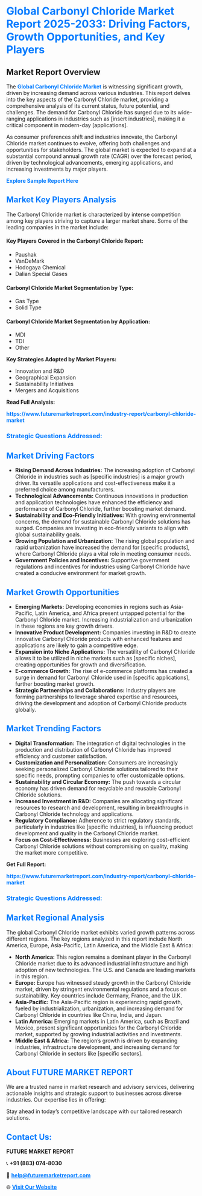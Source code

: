 <h1 style="color: #007BFF;">Global Carbonyl Chloride Market Report 2025-2033: Driving Factors, Growth Opportunities, and Key Players</h1>

<section id="overview">
<h2>Market Report Overview</h2>
<p>The <a href="https://www.futuremarketreport.com/industry-report/carbonyl-chloride-market" style="color: #007BFF; text-decoration: none;"><strong>Global Carbonyl Chloride Market</strong></a> is witnessing significant growth, driven by increasing demand across various industries. This report delves into the key aspects of the Carbonyl Chloride market, providing a comprehensive analysis of its current status, future potential, and challenges. The demand for Carbonyl Chloride has surged due to its wide-ranging applications in industries such as [insert industries], making it a critical component in modern-day [applications].</p>
<p>As consumer preferences shift and industries innovate, the Carbonyl Chloride market continues to evolve, offering both challenges and opportunities for stakeholders. The global market is expected to expand at a substantial compound annual growth rate (CAGR) over the forecast period, driven by technological advancements, emerging applications, and increasing investments by major players.</p>
</section>

<section id="overview">
<p><a href="https://www.futuremarketreport.com/request-sample/reportId=46914" style="color: #007BFF; text-decoration: none;"><strong>Explore Sample Report Here</strong></a></p>
</section>

<section id="key-players">
<h2 style="color: #007BFF;">Market Key Players Analysis</h2>
<p>The Carbonyl Chloride market is characterized by intense competition among key players striving to capture a larger market share. Some of the leading companies in the market include:</p>
<h4>Key Players Covered in the Carbonyl Chloride Report:</h4>
<ul><li>Paushak</li><li>VanDeMark</li><li>Hodogaya Chemical</li><li>Dalian Special Gases</li></ul>
<h4>Carbonyl Chloride Market Segmentation by Type:</h4>
<ul><li>Gas Type</li><li>Solid Type</li></ul>

<h4>Carbonyl Chloride Market Segmentation by Application:</h4>
<ul><li>MDI</li><li>TDI</li><li>Other</li></ul>
<p><strong>Key Strategies Adopted by Market Players:</strong></p>
<ul>
<li>Innovation and R&D</li>
<li>Geographical Expansion</li>
<li>Sustainability Initiatives</li>
<li>Mergers and Acquisitions</li>
</ul>
</section>

<section>
<p><strong>Read Full Analysis: </strong></p><a href="https://www.futuremarketreport.com/industry-report/carbonyl-chloride-market" style="color: #007BFF; text-decoration: none;"><strong>https://www.futuremarketreport.com/industry-report/carbonyl-chloride-market</strong></a>
<h3 style="color: #007BFF;">Strategic Questions Addressed:</h3>
</section>

<section id="driving-factors">
<h2 style="color: #007BFF;">Market Driving Factors</h2>
<ul>
<li><strong>Rising Demand Across Industries:</strong> The increasing adoption of Carbonyl Chloride in industries such as [specific industries] is a major growth driver. Its versatile applications and cost-effectiveness make it a preferred choice among manufacturers.</li>
<li><strong>Technological Advancements:</strong> Continuous innovations in production and application technologies have enhanced the efficiency and performance of Carbonyl Chloride, further boosting market demand.</li>
<li><strong>Sustainability and Eco-Friendly Initiatives:</strong> With growing environmental concerns, the demand for sustainable Carbonyl Chloride solutions has surged. Companies are investing in eco-friendly variants to align with global sustainability goals.</li>
<li><strong>Growing Population and Urbanization:</strong> The rising global population and rapid urbanization have increased the demand for [specific products], where Carbonyl Chloride plays a vital role in meeting consumer needs.</li>
<li><strong>Government Policies and Incentives:</strong> Supportive government regulations and incentives for industries using Carbonyl Chloride have created a conducive environment for market growth.</li>
</ul>
</section>

<section id="growth-opportunities">
<h2 style="color: #007BFF;">Market Growth Opportunities</h2>
<ul>
<li><strong>Emerging Markets:</strong> Developing economies in regions such as Asia-Pacific, Latin America, and Africa present untapped potential for the Carbonyl Chloride market. Increasing industrialization and urbanization in these regions are key growth drivers.</li>
<li><strong>Innovative Product Development:</strong> Companies investing in R&D to create innovative Carbonyl Chloride products with enhanced features and applications are likely to gain a competitive edge.</li>
<li><strong>Expansion into Niche Applications:</strong> The versatility of Carbonyl Chloride allows it to be utilized in niche markets such as [specific niches], creating opportunities for growth and diversification.</li>
<li><strong>E-commerce Growth:</strong> The rise of e-commerce platforms has created a surge in demand for Carbonyl Chloride used in [specific applications], further boosting market growth.</li>
<li><strong>Strategic Partnerships and Collaborations:</strong> Industry players are forming partnerships to leverage shared expertise and resources, driving the development and adoption of Carbonyl Chloride products globally.</li>
</ul>
</section>

<section id="trending-factors">
<h2 style="color: #007BFF;">Market Trending Factors</h2>
<ul>
<li><strong>Digital Transformation:</strong> The integration of digital technologies in the production and distribution of Carbonyl Chloride has improved efficiency and customer satisfaction.</li>
<li><strong>Customization and Personalization:</strong> Consumers are increasingly seeking personalized Carbonyl Chloride solutions tailored to their specific needs, prompting companies to offer customizable options.</li>
<li><strong>Sustainability and Circular Economy:</strong> The push towards a circular economy has driven demand for recyclable and reusable Carbonyl Chloride solutions.</li>
<li><strong>Increased Investment in R&D:</strong> Companies are allocating significant resources to research and development, resulting in breakthroughs in Carbonyl Chloride technology and applications.</li>
<li><strong>Regulatory Compliance:</strong> Adherence to strict regulatory standards, particularly in industries like [specific industries], is influencing product development and quality in the Carbonyl Chloride market.</li>
<li><strong>Focus on Cost-Effectiveness:</strong> Businesses are exploring cost-efficient Carbonyl Chloride solutions without compromising on quality, making the market more competitive.</li>
</ul>
</section>

<section>
<p><strong>Get Full Report: </strong></p><a href="https://www.futuremarketreport.com/industry-report/carbonyl-chloride-market" style="color: #007BFF; text-decoration: none;"><strong>https://www.futuremarketreport.com/industry-report/carbonyl-chloride-market</strong></a>
<h3 style="color: #007BFF;">Strategic Questions Addressed:</h3>
</section>


<section id="regional-analysis">
<h2 style="color: #007BFF;">Market Regional Analysis</h2>
<p>The global Carbonyl Chloride market exhibits varied growth patterns across different regions. The key regions analyzed in this report include North America, Europe, Asia-Pacific, Latin America, and the Middle East & Africa:</p>
<ul>
<li><strong>North America:</strong> This region remains a dominant player in the Carbonyl Chloride market due to its advanced industrial infrastructure and high adoption of new technologies. The U.S. and Canada are leading markets in this region.</li>
<li><strong>Europe:</strong> Europe has witnessed steady growth in the Carbonyl Chloride market, driven by stringent environmental regulations and a focus on sustainability. Key countries include Germany, France, and the U.K.</li>
<li><strong>Asia-Pacific:</strong> The Asia-Pacific region is experiencing rapid growth, fueled by industrialization, urbanization, and increasing demand for Carbonyl Chloride in countries like China, India, and Japan.</li>
<li><strong>Latin America:</strong> Emerging markets in Latin America, such as Brazil and Mexico, present significant opportunities for the Carbonyl Chloride market, supported by growing industrial activities and investments.</li>
<li><strong>Middle East & Africa:</strong> The region’s growth is driven by expanding industries, infrastructure development, and increasing demand for Carbonyl Chloride in sectors like [specific sectors].</li>
</ul>
</section>

<footer>
<h2 style="color: #007BFF;">About FUTURE MARKET REPORT</h2>
<p>We are a trusted name in market research and advisory services, delivering actionable insights and strategic support to businesses across diverse industries. Our expertise lies in offering:</p>

<p>Stay ahead in today’s competitive landscape with our tailored research solutions.</p>

<h2 style="color: #007BFF;">Contact Us:</h2>
<p><strong>FUTURE MARKET REPORT</strong></p>
<p>📞 <strong>+91 (883) 074-8030</strong></p>
<p>📧 <strong><a href="mailto:help@futuremarketreport.com" style="color: #007BFF;">help@futuremarketreport.com</a></strong></p>
<p>🌐 <strong><a href="https://www.futuremarketreport.com/" style="color: #007BFF;">Visit Our Website</a></strong></p>
</footer>